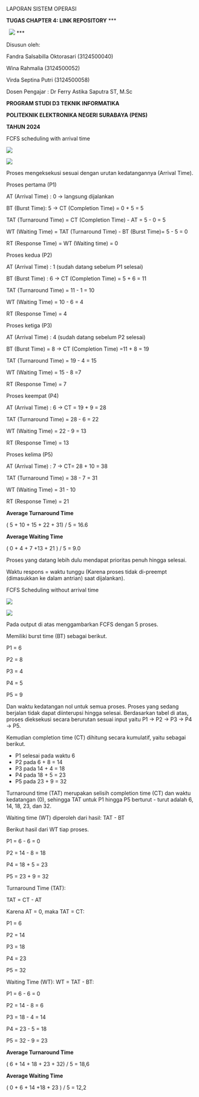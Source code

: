 LAPORAN SISTEM OPERASI

**TUGAS CHAPTER 4: LINK REPOSITORY**
\***


` `***![](Aspose.Words.6b42141f-8a9f-4e7d-8d67-441991e90cc6.001.png)***
\***


Disusun oleh:

Fandra Salsabilla Oktorasari 	(3124500040)

Wina Rahmalia 			(3124500052)

Virda Septina Putri 			(3124500058)

Dosen Pengajar  	: Dr Ferry Astika Saputra ST, M.Sc





**PROGRAM STUDI D3 TEKNIK INFORMATIKA**

**POLITEKNIK ELEKTRONIKA NEGERI SURABAYA (PENS)**

**TAHUN 2024**

FCFS scheduling with arrival time

![](Aspose.Words.6b42141f-8a9f-4e7d-8d67-441991e90cc6.002.png)

![](Aspose.Words.6b42141f-8a9f-4e7d-8d67-441991e90cc6.003.png)

Proses mengeksekusi sesuai dengan urutan kedatangannya (Arrival Time).

Proses pertama (P1)

AT (Arrival Time) : 0 → langsung dijalankan

BT (Burst Time): 5 → CT (Completion Time)  = 0 + 5 = 5

TAT (Turnaround Time) = CT (Completion Time) - AT = 5 - 0 = 5

WT (Waiting Time) = TAT (Turnaround Time)  - BT (Burst Time)= 5 - 5 = 0

RT (Response Time) = WT (Waiting time) = 0

Proses kedua (P2)

AT (Arrival Time) : 1 (sudah datang sebelum P1 selesai)

BT (Burst Time) : 6 → CT (Completion Time)  = 5 + 6 = 11

TAT (Turnaround Time) = 11 - 1 = 10

WT (Waiting Time)  = 10 - 6 = 4

RT (Response Time) =  4

Proses ketiga (P3)

AT (Arrival Time) : 4 (sudah datang sebelum P2 selesai)

BT (Burst Time) = 8 → CT (Completion Time)  =11 + 8 = 19

TAT (Turnaround Time) = 19 - 4 = 15

WT (Waiting Time) = 15 - 8 =7

RT (Response Time) = 7

Proses keempat (P4)

AT (Arrival Time) : 6 → CT = 19 + 9 = 28

TAT (Turnaround Time) = 28 - 6  = 22

WT (Waiting Time) = 22 - 9 = 13

RT (Response Time) = 13

Proses kelima (P5)

AT (Arrival Time) : 7 → CT= 28 + 10 = 38

TAT (Turnaround Time) = 38 - 7 = 31

WT (Waiting Time) = 31 - 10

RT (Response Time) = 21 

**Average Turnaround Time**

( 5 + 10 + 15 + 22 + 31) / 5 = 16.6

**Average Waiting Time**

( 0 + 4 + 7 +13 + 21 ) / 5 = 9.0

Proses yang datang lebih dulu mendapat prioritas penuh hingga selesai.

Waktu respons = waktu tunggu (Karena proses tidak di-preempt (dimasukkan ke dalam antrian) saat dijalankan).

FCFS Scheduling without arrival time

![](Aspose.Words.6b42141f-8a9f-4e7d-8d67-441991e90cc6.004.jpeg)

![](Aspose.Words.6b42141f-8a9f-4e7d-8d67-441991e90cc6.005.png)

Pada output di atas menggambarkan FCFS dengan 5 proses.

Memiliki burst time (BT) sebagai berikut.

P1 = 6

P2 = 8

P3 = 4

P4 = 5

P5 = 9

Dan waktu kedatangan  nol untuk semua proses. Proses yang sedang berjalan tidak dapat diinterupsi hingga selesai. Berdasarkan tabel di atas, proses dieksekusi secara berurutan sesuai input yaitu P1 → P2 → P3 → P4 → P5.

Kemudian completion time (CT) dihitung secara kumulatif, yaitu sebagai berikut.

- P1 selesai pada waktu 6
- P2 pada 6 + 8 = 14
- P3 pada 14 + 4 = 18
- P4 pada 18 + 5 = 23
- P5 pada 23 + 9 = 32

Turnaround time (TAT) merupakan selisih completion time (CT) dan waktu kedatangan (0), sehingga TAT untuk P1 hingga P5 berturut - turut adalah 6, 14, 18, 23, dan 32.

Waiting time (WT) diperoleh dari hasil: TAT - BT

Berikut hasil dari WT tiap proses.

P1 = 6 - 6 = 0

P2 = 14 - 8 = 18

P4 = 18 + 5 = 23

P5 = 23 + 9 = 32

Turnaround Time (TAT):

TAT = CT - AT

Karena AT = 0, maka TAT = CT:

P1 = 6

P2 = 14

P3 = 18

P4 = 23

P5 = 32

Waiting Time (WT):
WT = TAT - BT:

P1 = 6 - 6 = 0

P2 = 14 - 8 = 6

P3 = 18 - 4 = 14

P4 = 23 - 5 = 18

P5 = 32 - 9 = 23

**Average Turnaround Time**

( 6 + 14 + 18 + 23 + 32) / 5 = 18,6

**Average Waiting Time**

( 0 + 6 + 14 +18 + 23 ) / 5 = 12,2
